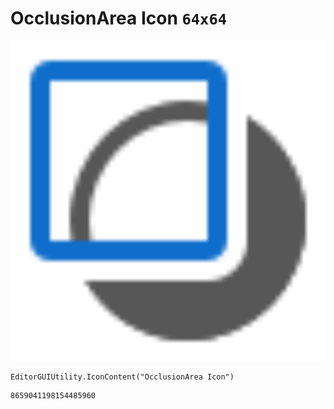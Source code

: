 # OcclusionArea Icon `64x64`
<img src="/img/OcclusionArea%20Icon.png" width=512 height=512>

``` CSharp
EditorGUIUtility.IconContent("OcclusionArea Icon")
```
```
8659041198154485960
```
